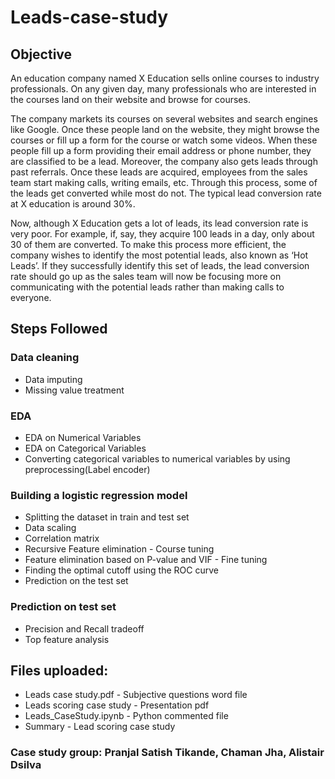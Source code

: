 # Leads-case-study

## Objective

An education company named X Education sells online courses to industry professionals. On any given day, many professionals who are interested in the courses land on their website and browse for courses. 

The company markets its courses on several websites and search engines like Google. Once these people land on the website, they might browse the courses or fill up a form for the course or watch some videos. When these people fill up a form providing their email address or phone number, they are classified to be a lead. Moreover, the company also gets leads through past referrals. Once these leads are acquired, employees from the sales team start making calls, writing emails, etc. Through this process, some of the leads get converted while most do not. The typical lead conversion rate at X education is around 30%. 

Now, although X Education gets a lot of leads, its lead conversion rate is very poor. For example, if, say, they acquire 100 leads in a day, only about 30 of them are converted. To make this process more efficient, the company wishes to identify the most potential leads, also known as ‘Hot Leads’. If they successfully identify this set of leads, the lead conversion rate should go up as the sales team will now be focusing more on communicating with the potential leads rather than making calls to everyone.

## Steps Followed
### Data cleaning
- Data imputing
- Missing value treatment

### EDA
- EDA on Numerical Variables
- EDA on Categorical Variables
- Converting categorical variables to numerical variables by using preprocessing(Label encoder)

### Building a logistic regression model
- Splitting the dataset in train and test set
- Data scaling
- Correlation matrix
- Recursive Feature elimination - Course tuning
- Feature elimination based on P-value and VIF - Fine tuning
- Finding the optimal cutoff using the ROC curve
- Prediction on the test set

### Prediction on test set
- Precision and Recall tradeoff
- Top feature analysis

## Files uploaded:
- Leads case study.pdf - Subjective questions word file
- Leads scoring case study - Presentation pdf
- Leads_CaseStudy.ipynb - Python commented file
- Summary - Lead scoring case study

### Case study group: Pranjal Satish Tikande, Chaman Jha, Alistair Dsilva
